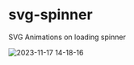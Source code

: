 # svg-spinner
SVG Animations on loading spinner

![2023-11-17 14-18-16](https://github.com/codewithelmor/svg-spinner/assets/44918452/2c321330-d81d-407c-b3f8-e9bde3e313c7)
